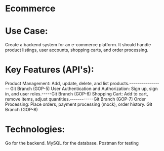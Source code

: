 # Ecommerce
# Use Case: 
Create a backend system for an e-commerce platform. It should handle product listings, user accounts, shopping carts, and order processing.
# Key Features (API's):
Product Management: Add, update, delete, and list products.----------------- Git Branch (GOP-5)
User Authentication and Authorization: Sign up, sign in, and user roles.-----Git Branch (GOP-6)
Shopping Cart: Add to cart, remove items, adjust quantities.------------Git Branch (GOP-7)
Order Processing: Place orders, payment processing (mock), order history. Git Branch (GOP-8)
# Technologies:
Go for the backend.
MySQL for the database.
Postman for testing
